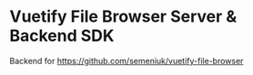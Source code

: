 # Vuetify File Browser Server & Backend SDK

Backend for https://github.com/semeniuk/vuetify-file-browser
